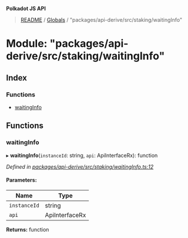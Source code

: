 **Polkadot JS API**

> [README](../README.md) / [Globals](../globals.md) / "packages/api-derive/src/staking/waitingInfo"

# Module: "packages/api-derive/src/staking/waitingInfo"

## Index

### Functions

* [waitingInfo](_packages_api_derive_src_staking_waitinginfo_.md#waitinginfo)

## Functions

### waitingInfo

▸ **waitingInfo**(`instanceId`: string, `api`: ApiInterfaceRx): function

*Defined in [packages/api-derive/src/staking/waitingInfo.ts:12](https://github.com/polkadot-js/api/blob/33c161f87/packages/api-derive/src/staking/waitingInfo.ts#L12)*

#### Parameters:

Name | Type |
------ | ------ |
`instanceId` | string |
`api` | ApiInterfaceRx |

**Returns:** function
